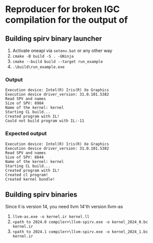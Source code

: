 # Reproducer for broken IGC compilation for the output of 

## Building spirv binary launcher

1. Activate oneapi via `setenv.bat` or any other way
2. `cmake -B build -S . -GNinja`
3. `cmake --build build --target run_example`
4. `.\build\run_example.exe`

### Output
```
Execution device: Intel(R) Iris(R) Xe Graphics
Execution device driver_version: 31.0.101.5382
Read SPV and names
Size of SPV: 8984
Name of the kernel: kernel
Starting CL build...
Created program with IL!
Could not build program with IL:-11
```

### Expected output
```
Execution device: Intel(R) Iris(R) Xe Graphics
Execution device driver_version: 31.0.101.5382
Read SPV and names
Size of SPV: 8844
Name of the kernel: kernel
Starting CL build...
Created program with IL!
Created cl program!
Created kernel bundle!
```

## Building spirv binaries

Since ll is version 14, you need llvm 14'th version llvm-as

1. `llvm-as.exe -o kernel.ir kernel.ll`
2. `<path to 2024.0 compiler>\llvm-spirv.exe -o kernel_2024_0.bc kernel.ir`
2. `<path to 2024.1 compiler>\llvm-spirv.exe -o kernel_2024_1.bc kernel.ir`
